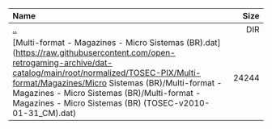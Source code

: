 |Name|Size|
|:---|---:|
|[..](../index.html)|DIR|
|[Multi-format - Magazines - Micro Sistemas (BR).dat](https://raw.githubusercontent.com/open-retrogaming-archive/dat-catalog/main/root/normalized/TOSEC-PIX/Multi-format/Magazines/Micro Sistemas (BR)/Multi-format - Magazines - Micro Sistemas (BR)/Multi-format - Magazines - Micro Sistemas (BR) (TOSEC-v2010-01-31_CM).dat)|24244|
